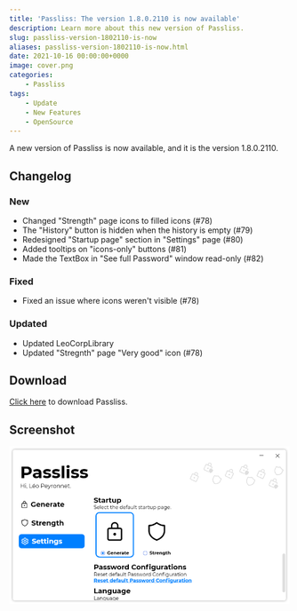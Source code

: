 ```yaml
---
title: 'Passliss: The version 1.8.0.2110 is now available'
description: Learn more about this new version of Passliss.
slug: passliss-version-1802110-is-now
aliases: passliss-version-1802110-is-now.html
date: 2021-10-16 00:00:00+0000
image: cover.png
categories:
    - Passliss
tags:
    - Update
    - New Features
    - OpenSource
---
```

A new version of Passliss is now available, and it is the version 1.8.0.2110.

## Changelog
### New
- Changed "Strength" page icons to filled icons (#78)
- The "History" button is hidden when the history is empty (#79)
- Redesigned "Startup page" section in "Settings" page (#80)
- Added tooltips on "icons-only" buttons (#81)
- Made the TextBox in "See full Password" window read-only (#82)
### Fixed
- Fixed an issue where icons weren't visible (#78)
### Updated
- Updated LeoCorpLibrary
- Updated "Stregnth" page "Very good" icon (#78)

## Download

[Click here](https://tinyurl.com/Passliss) to download Passliss.

## Screenshot
![The "Generate" page of Passliss](cover.png)